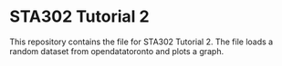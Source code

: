 # STA302 Tutorial 2

This repository contains the file for STA302 Tutorial 2. The file loads a random dataset from opendatatoronto and plots a graph.
